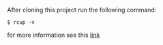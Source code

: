 After cloning this project run the following command:

```
$ rcup -v
```

for more information see this [link](https://fedoramagazine.org/managing-dotfiles-rcm/)
